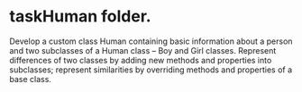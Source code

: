 # taskHuman folder. 
Develop a custom class Human containing basic information about a person and two subclasses of a Human class – Boy and Girl classes. Represent differences of two classes by adding new methods and properties into subclasses; represent similarities by overriding methods and properties of a base class.
